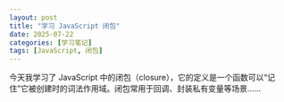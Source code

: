 ```yaml
---
layout: post
title: "学习 JavaScript 闭包"
date: 2025-07-22
categories: [学习笔记]
tags: [JavaScript, 闭包]
---
```


今天我学习了 JavaScript 中的闭包（closure），它的定义是一个函数可以“记住”它被创建时的词法作用域。闭包常用于回调、封装私有变量等场景……

